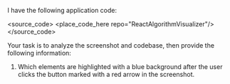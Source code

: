 I have the following application code:

<source_code>
<place_code_here repo="ReactAlgorithmVisualizer"/>
</source_code>

Your task is to analyze the screenshot and codebase, then provide the following information:
1) Which elements are highlighted with a blue background after the user clicks the button marked with a red arrow in the screenshot.
